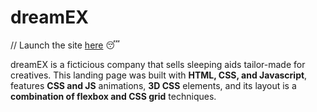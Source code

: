 # dreamEX
// Launch the site [here](https://dreamex.superhi.com/) :sleeping:

dreamEX is a ficticious company that sells sleeping aids tailor-made for creatives. This landing page was built with **HTML, CSS, and Javascript**, features **CSS and JS** animations, **3D CSS** elements, and its layout is a **combination of flexbox and CSS grid** techniques. 
